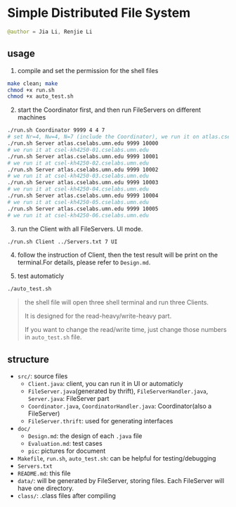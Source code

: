 # Simple Distributed File System

```java
@author = Jia Li, Renjie Li
```

## usage

1. compile and set the permission for the shell files

```bash
make clean; make
chmod +x run.sh
chmod +x auto_test.sh
```

2. start the Coordinator first, and then run FileServers on different machines

```bash
./run.sh Coordinator 9999 4 4 7
# set Nr=4, Nw=4, N=7 (include the Coordinator), we run it on atlas.cselabs.umn.edu
./run.sh Server atlas.cselabs.umn.edu 9999 10000
# we run it at csel-kh4250-01.cselabs.umn.edu
./run.sh Server atlas.cselabs.umn.edu 9999 10001
# we run it at csel-kh4250-02.cselabs.umn.edu
./run.sh Server atlas.cselabs.umn.edu 9999 10002
# we run it at csel-kh4250-03.cselabs.umn.edu
./run.sh Server atlas.cselabs.umn.edu 9999 10003
# we run it at csel-kh4250-04.cselabs.umn.edu
./run.sh Server atlas.cselabs.umn.edu 9999 10004
# we run it at csel-kh4250-05.cselabs.umn.edu
./run.sh Server atlas.cselabs.umn.edu 9999 10005
# we run it at csel-kh4250-06.cselabs.umn.edu
```

3. run the Client with all FileServers. UI mode.

```bash
./run.sh Client ../Servers.txt 7 UI
```

4. follow the instruction of Client, then the test result will be print on the terminal.For details, please refer to `Design.md`.

5. test automaticly

```bash
./auto_test.sh
```

> the shell file will open three shell terminal and run three Clients.
>
> It is designed for the read-heavy/write-heavy part.
>
> If you want to change the read/write time, just change those numbers in `auto_test.sh` file.

## structure

* `src/`: source files
    * `Client.java`: client, you can run it in UI or automaticly
    * `FileServer.java`(generated by thrift), `FileServerHandler.java`, `Server.java`: FileServer part
    * `Coordinator.java`, `CoordinatorHandler.java`: Coordinator(also a FileServer)
    * `FileServer.thrift`: used for generating interfaces
* `doc/`
    * `Design.md`: the design of each `.java` file
    * `Evaluation.md`: test cases
    * `pic`: pictures for document
* `Makefile`, `run.sh`, `auto_test.sh`: can be helpful for testing/debugging
* `Servers.txt` 
* `README.md`: this file
* `data/`: will be generated by FileServer, storing files. Each FileServer will have one directory.
* `class/`: .class files after compiling
